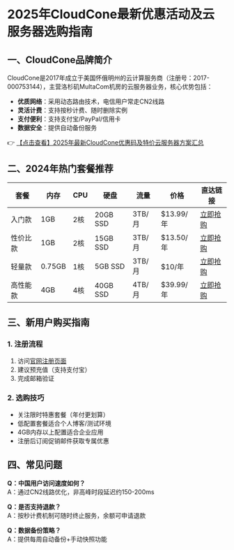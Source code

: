 # 2025年CloudCone最新优惠活动及云服务器选购指南

## 一、CloudCone品牌简介
CloudCone是2017年成立于美国怀俄明州的云计算服务商（注册号：2017-000753144），主营洛杉矶MultaCom机房的云服务器业务，核心优势包括：
- **优质网络**：采用动态路由技术，电信用户常走CN2线路
- **灵活计费**：支持按秒计费、随时删除实例
- **支付便利**：支持支付宝/PayPal/信用卡
- **数据安全**：提供自动备份服务

👉 [【点击查看】2025年最新CloudCone优惠码及特价云服务器方案汇总](https://bit.ly/Cloudcone)

## 二、2024年热门套餐推荐
| 套餐 | 内存 | CPU | 硬盘 | 流量 | 价格 | 直达链接 |
|------|------|-----|------|------|------|----------|
| 入门款 | 1GB | 2核 | 20GB SSD | 3TB/月 | $13.99/年 | [立即抢购](https://bit.ly/Cloudcone) |
| 性价比款 | 1GB | 2核 | 15GB SSD | 3TB/月 | $13.50/年 | [立即抢购](https://bit.ly/Cloudcone) |
| 轻量款 | 0.75GB | 1核 | 5GB SSD | 3TB/月 | $10/年 | [立即抢购](https://bit.ly/Cloudcone) |
| 高性能款 | 4GB | 4核 | 40GB SSD | 4TB/月 | $39.99/年 | [立即抢购](https://bit.ly/Cloudcone) |

## 三、新用户购买指南
### 1. 注册流程
1. 访问[官网注册页面](https://bit.ly/Cloudcone)
2. 建议预充值（支持支付宝）
3. 完成邮箱验证

### 2. 选购技巧
- 关注限时特惠套餐（年付更划算）
- 低配置套餐适合个人博客/测试环境
- 4GB内存以上配置适合企业应用
- 注册后订阅促销邮件获取专属优惠

## 四、常见问题
**Q：中国用户访问速度如何？**  
A：通过CN2线路优化，非高峰时段延迟约150-200ms

**Q：是否支持退款？**  
A：按秒计费机制可随时终止服务，余额可申请退款

**Q：数据备份策略？**  
A：提供每周自动备份+手动快照功能